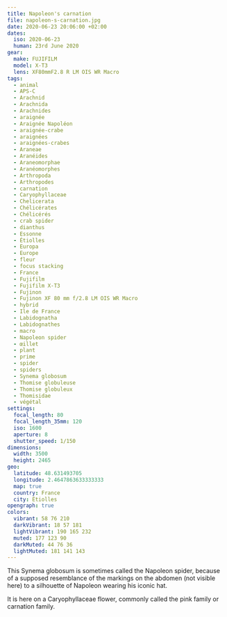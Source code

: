 ```yaml
---
title: Napoleon's carnation
file: napoleon-s-carnation.jpg
date: 2020-06-23 20:06:00 +02:00
dates:
  iso: 2020-06-23
  human: 23rd June 2020
gear:
  make: FUJIFILM
  model: X-T3
  lens: XF80mmF2.8 R LM OIS WR Macro
tags:
  - animal
  - APS-C
  - Arachnid
  - Arachnida
  - Arachnides
  - araignée
  - Araignée Napoléon
  - araignée-crabe
  - araignées
  - araignées-crabes
  - Araneae
  - Aranéides
  - Araneomorphae
  - Aranéomorphes
  - Arthropoda
  - Arthropodes
  - carnation
  - Caryophyllaceae
  - Chelicerata
  - Chélicérates
  - Chélicérés
  - crab spider
  - dianthus
  - Essonne
  - Étiolles
  - Europa
  - Europe
  - fleur
  - focus stacking
  - France
  - Fujifilm
  - Fujifilm X-T3
  - Fujinon
  - Fujinon XF 80 mm f/2.8 LM OIS WR Macro
  - hybrid
  - Ile de France
  - Labidognatha
  - Labidognathes
  - macro
  - Napoleon spider
  - œillet
  - plant
  - prime
  - spider
  - spiders
  - Synema globosum
  - Thomise globuleuse
  - Thomise globuleux
  - Thomisidae
  - végétal
settings:
  focal_length: 80
  focal_length_35mm: 120
  iso: 1600
  aperture: 8
  shutter_speed: 1/150
dimensions:
  width: 3500
  height: 2465
geo:
  latitude: 48.631493705
  longitude: 2.4647863633333333
  map: true
  country: France
  city: Étiolles
opengraph: true
colors:
  vibrant: 58 76 210
  darkVibrant: 18 57 181
  lightVibrant: 190 165 232
  muted: 177 123 90
  darkMuted: 44 76 36
  lightMuted: 181 141 143
---
```


This Synema globosum is sometimes called the Napoleon spider, because of a supposed resemblance of the markings on the abdomen (not visible here) to a silhouette of Napoleon wearing his iconic hat.

It is here on a Caryophyllaceae flower, commonly called the pink family or carnation family.
